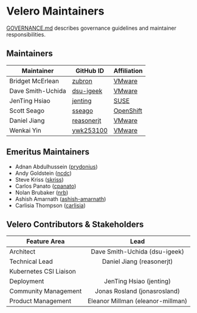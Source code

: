 # Velero Maintainers

[GOVERNANCE.md](https://github.com/vmware-tanzu/velero/blob/main/GOVERNANCE.md) describes governance guidelines and maintainer responsibilities.

## Maintainers

| Maintainer | GitHub ID | Affiliation |
| --------------- | --------- | ----------- |
| Bridget McErlean | [zubron](https://github.com/zubron) | [VMware](https://www.github.com/vmware/) |
| Dave Smith-Uchida | [dsu-igeek](https://github.com/dsu-igeek) | [VMware](https://www.github.com/vmware/) |
| JenTing Hsiao | [jenting](https://github.com/jenting) | [SUSE](https://github.com/SUSE/)
| Scott Seago | [sseago](https://github.com/sseago) | [OpenShift](https://github.com/openshift)
| Daniel Jiang | [reasonerjt](https://github.com/reasonerjt) | [VMware](https://www.github.com/vmware/)
| Wenkai Yin | [ywk253100](https://github.com/ywk253100) | [VMware](https://www.github.com/vmware/) |

## Emeritus Maintainers
* Adnan Abdulhussein ([prydonius](https://github.com/prydonius))
* Andy Goldstein ([ncdc](https://github.com/ncdc))
* Steve Kriss ([skriss](https://github.com/skriss))
* Carlos Panato ([cpanato](https://github.com/cpanato))
* Nolan Brubaker ([nrb](https://github.com/nrb))
* Ashish Amarnath ([ashish-amarnath](https://github.com/ashish-amarnath))
* Carlisia Thompson ([carlisia](https://github.com/carlisia))

## Velero Contributors & Stakeholders

| Feature Area | Lead |
| ----------------------------- | :---------------------: |
| Architect | Dave Smith-Uchida (dsu-igeek) |
| Technical Lead | Daniel Jiang (reasonerjt) |
| Kubernetes CSI Liaison |  |
| Deployment | JenTing Hsiao (jenting) |
| Community Management | Jonas Rosland (jonasrosland) |
| Product Management | Eleanor Millman (eleanor-millman) |
